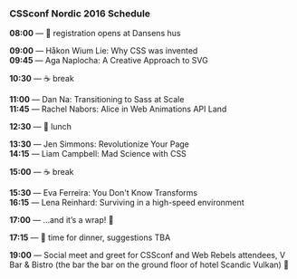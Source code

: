 ### CSSconf Nordic 2016 Schedule

**08:00** — 🎫 registration opens at Dansens hus

**09:00** — Håkon Wium Lie: Why CSS was invented <br>
**09:45** — Aga Naplocha: A Creative Approach to SVG 

**10:30** — ☕️ break

**11:00** — Dan Na: Transitioning to Sass at Scale <br>
**11:45** — Rachel Nabors: Alice in Web Animations API Land 

**12:30** — 🍴 lunch

**13:30** — Jen Simmons: Revolutionize Your Page  <br>
**14:15** — Liam Campbell: Mad Science with CSS

**15:00** — ☕️ break

**15:30** — Eva Ferreira: You Don't Know Transforms  <br>
**16:15** — Lena Reinhard: Surviving in a high-speed environment

**17:00** — …and it’s a wrap! 🎉 

**17:15** — 🍴 time for dinner, suggestions TBA 

**19:00** — Social meet and greet for CSSconf and Web Rebels attendees, V Bar & Bistro (the bar
the bar on the ground floor of hotel Scandic Vulkan) 🎈
